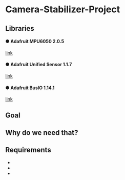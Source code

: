 # Camera-Stabilizer-Project

<h2> Libraries </h2>

<h4> ● Adafruit MPU6050 2.0.5</h4> 

[link](https://github.com/adafruit/Adafruit_MPU6050/releases/tag/2.0.5)

<h4> ● Adafruit Unified Sensor 1.1.7</h4>  

[link](https://github.com/adafruit/Adafruit_Sensor/releases/tag/1.1.7)

<h4> ● Adafruit BusIO 1.14.1</h4>

[link](https://github.com/adafruit/Adafruit_BusIO/releases/tag/1.14.1)

<h2> Goal </h2>
<p></p>

<h2> Why do we need that? </h2>
<p></p>

<h2> Requirements </h2>
<p></p>
<b>
<ul>
  <li></li>
  <li></li>
  <li></li>
</ul>
</b>

